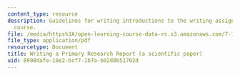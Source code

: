 ```yaml
---
content_type: resource
description: Guidelines for writing introductions to the writing assignments of the
  course.
file: /media/https%3A/open-learning-course-data-rc.s3.amazonaws.com/7-13-experimental-microbial-genetics-fall-2008/8998dafe18e2bcf71b7ab02d0b51702d_MIT7_13f08_assn01_Intro.pdf
file_type: application/pdf
resourcetype: Document
title: Writing a Primary Research Report (a scientific paper)
uid: 8998dafe-18e2-bcf7-1b7a-b02d0b51702d
---
```

